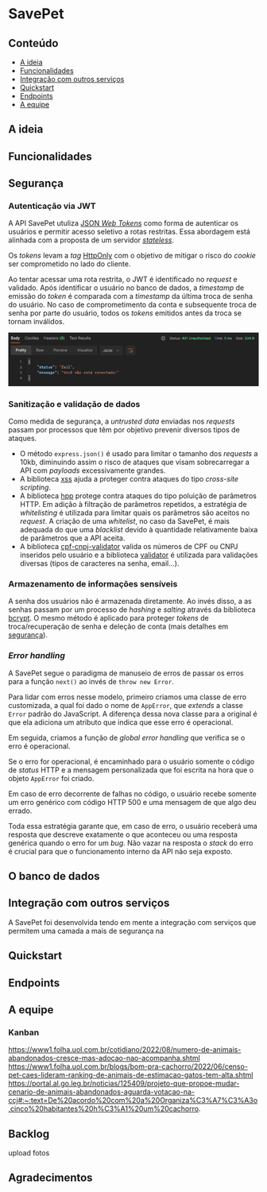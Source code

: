 # SavePet

## Conteúdo

- [A ideia](##-A-ideia)
- [Funcionalidades](##-Funcionalidades)
- [Integração com outros serviços](##-Integração-com-outros-serviços)
- [Quickstart](##-Quickstart)
- [Endpoints](#endpoints)
- [A equipe](##-A-equipe)

## A ideia

## Funcionalidades

## Segurança

### Autenticação via JWT

A API SavePet utuliza [JSON _Web Tokens_](https://jwt.io/) como forma de
autenticar os usuários e permitir acesso seletivo a rotas restritas. Essa
abordagem está alinhada com a proposta de um servidor
[_stateless_](https://stackoverflow.com/a/5539862).

Os _tokens_ levam a _tag_ [HttpOnly](https://owasp.org/www-community/HttpOnly)
com o objetivo de mitigar o risco do _cookie_ ser comprometido no lado do
cliente.

Ao tentar acessar uma rota restrita, o JWT é identificado no _request_ e
validado. Após identificar o usuário no banco de dados, a _timestamp_ de emissão
do _token_ é comparada com a _timestamp_ da última troca de senha do usuário. No
caso de comprometimento da conta e subsequente troca de senha por parte do
usuário, todos os _tokens_ emitidos antes da troca se tornam inválidos.

![Falha na autenticação](./readme-imgs/autenticacao_falha.png)

### Sanitização e validação de dados

Como medida de segurança, a _untrusted data_ enviadas nos _requests_ passam por
processos que têm por objetivo prevenir diversos tipos de ataques.

- O método `express.json()` é usado para limitar o tamanho dos _requests_ a
  10kb, diminuindo assim o risco de ataques que visam sobrecarregar a API com
  _payloads_ excessivamente grandes.
- A biblioteca [xss](https://www.npmjs.com/package/xss) ajuda a proteger contra
  ataques do tipo _cross-site scripting_.
- A biblioteca [hpp](https://www.npmjs.com/package/hpp) protege contra ataques
  do tipo poluição de parâmetros HTTP. Em adição à filtração de parâmetros
  repetidos, a estratégia de _whitelisting_ é utilizada para limitar quais os
  parâmetros são aceitos no _request_. A criação de uma _whitelist_, no caso da
  SavePet, é mais adequada do que uma _blacklist_ devido à quantidade
  relativamente baixa de parâmetros que a API aceita.
- A biblioteca
  [cpf-cnpj-validator](https://www.npmjs.com/package/cpf-cnpj-validator) valida
  os números de CPF ou CNPJ inseridos pelo usuário e a biblioteca
  [validator](https://www.npmjs.com/package/validator) é utilizada para
  validações diversas (tipos de caracteres na senha, email...).

### Armazenamento de informações sensíveis

A senha dos usuários não é armazenada diretamente. Ao invés disso, a as senhas
passam por um processo de _hashing_ e _salting_ através da biblioteca
[bcrypt](https://www.npmjs.com/package/bcrypt). O mesmo método é aplicado para
proteger _tokens_ de troca/recuperação de senha e deleção de conta (mais
detalhes em [segurança](###-Segurança)).

### _Error handling_

A SavePet segue o paradigma de manuseio de erros de passar os erros para a
função `next()` ao invés de `throw new Error`.

Para lidar com erros nesse modelo, primeiro criamos uma classe de erro
customizada, a qual foi dado o nome de `AppError`, que _extends_ a classe
`Error` padrão do JavaScript. A diferença dessa nova classe para a original é
que ela adiciona um atributo que indica que esse erro é operacional.

Em seguida, criamos a função de _global error handling_ que verifica se o erro é
operacional.

Se o erro for operacional, é encaminhado para o usuário somente o código de
_status_ HTTP e a mensagem personalizada que foi escrita na hora que o objeto
`AppError` foi criado.

Em caso de erro decorrente de falhas no código, o usuário recebe somente um erro
genérico com código HTTP 500 e uma mensagem de que algo deu errado.

Toda essa estratégia garante que, em caso de erro, o usuário receberá uma
resposta que descreve exatamente o que aconteceu ou uma resposta genérica quando
o erro for um _bug_. Não vazar na resposta o _stack_ do erro é crucial para que
o funcionamento interno da API não seja exposto.

## O banco de dados

## Integração com outros serviços

A SavePet foi desenvolvida tendo em mente a integração com serviços que permitem
uma camada a mais de segurança na

## Quickstart

## Endpoints

## A equipe

### Kanban

https://www1.folha.uol.com.br/cotidiano/2022/08/numero-de-animais-abandonados-cresce-mas-adocao-nao-acompanha.shtml
https://www1.folha.uol.com.br/blogs/bom-pra-cachorro/2022/06/censo-pet-caes-lideram-ranking-de-animais-de-estimacao-gatos-tem-alta.shtml
https://portal.al.go.leg.br/noticias/125409/projeto-que-propoe-mudar-cenario-de-animais-abandonados-aguarda-votacao-na-ccj#:~:text=De%20acordo%20com%20a%20Organiza%C3%A7%C3%A3o,cinco%20habitantes%20h%C3%A1%20um%20cachorro.

## Backlog

upload fotos

## Agradecimentos
